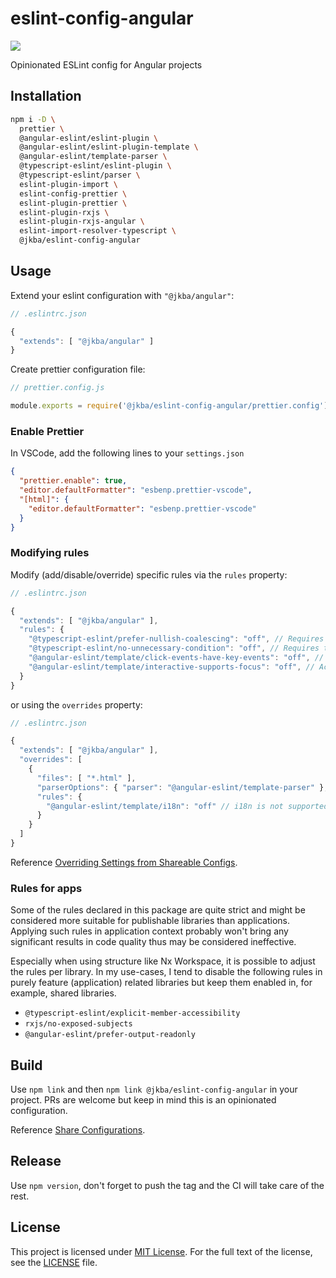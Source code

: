 # eslint-config-angular

![](https://img.shields.io/npm/dt/@jkba/eslint-config-angular?logo=npm)


Opinionated ESLint config for Angular projects


## Installation

```sh
npm i -D \
  prettier \
  @angular-eslint/eslint-plugin \
  @angular-eslint/eslint-plugin-template \
  @angular-eslint/template-parser \
  @typescript-eslint/eslint-plugin \
  @typescript-eslint/parser \
  eslint-plugin-import \
  eslint-config-prettier \
  eslint-plugin-prettier \
  eslint-plugin-rxjs \
  eslint-plugin-rxjs-angular \
  eslint-import-resolver-typescript \
  @jkba/eslint-config-angular

```


## Usage

Extend your eslint configuration with `"@jkba/angular"`:

```js
// .eslintrc.json

{
  "extends": [ "@jkba/angular" ]
}
```

Create prettier configuration file:

```javascript
// prettier.config.js

module.exports = require('@jkba/eslint-config-angular/prettier.config');
```


### Enable Prettier

In VSCode, add the following lines to your `settings.json`

```json
{
  "prettier.enable": true,
  "editor.defaultFormatter": "esbenp.prettier-vscode",
  "[html]": {
    "editor.defaultFormatter": "esbenp.prettier-vscode"
  }
}
```

### Modifying rules

Modify (add/disable/override) specific rules via the `rules` property:

```js
// .eslintrc.json

{
  "extends": [ "@jkba/angular" ],
  "rules": {
    "@typescript-eslint/prefer-nullish-coalescing": "off", // Requires the `strictNullChecks` compiler option to be turned on to function correctly.
    "@typescript-eslint/no-unnecessary-condition": "off", // Requires the `strictNullChecks` compiler option to be turned on to function correctly.
    "@angular-eslint/template/click-events-have-key-events": "off", // Accessibility is not supported on this project
    "@angular-eslint/template/interactive-supports-focus": "off", // Accessibility is not supported on this project
  }
}
```

or using the `overrides` property:

```js
// .eslintrc.json

{
  "extends": [ "@jkba/angular" ],
  "overrides": [
    {
      "files": [ "*.html" ],
      "parserOptions": { "parser": "@angular-eslint/template-parser" },
      "rules": {
        "@angular-eslint/template/i18n": "off" // i18n is not supported on this project
      }
    }
  ]
}
```

Reference [Overriding Settings from Shareable Configs](https://eslint.org/docs/latest/extend/shareable-configs#overriding-settings-from-shareable-configs).


### Rules for apps

Some of the rules declared in this package are quite strict and might be considered more suitable for publishable libraries than applications. Applying such rules in application context probably won't bring any significant results in code quality thus may be considered ineffective.

Especially when using structure like Nx Workspace, it is possible to adjust the rules per library. In my use-cases, I tend to disable the following rules in purely feature (application) related libraries but keep them enabled in, for example, shared libraries.

- `@typescript-eslint/explicit-member-accessibility`
- `rxjs/no-exposed-subjects`
- `@angular-eslint/prefer-output-readonly`


## Build

Use `npm link` and then `npm link @jkba/eslint-config-angular` in your project.
PRs are welcome but keep in mind this is an opinionated configuration. 

Reference [Share Configurations](https://eslint.org/docs/latest/extend/shareable-configs).


## Release

Use `npm version`, don't forget to push the tag and the CI will take care of the rest.


## License

This project is licensed under [MIT License](http://opensource.org/licenses/MIT/).
For the full text of the license, see the [LICENSE](LICENSE) file.
